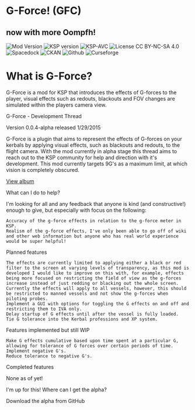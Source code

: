 # G-Force! (GFC)
## now with more Oompfh!
![Mod Version](https://img.shields.io/github/v/release/zer0Kerbal/G-Force?include_prereleases?style=plastic)
![KSP version](https://img.shields.io/endpoint?url=https://raw.githubusercontent.com/zer0Kerbal/G-Force/master/json/ksp.json?style=plastic) ![KSP-AVC](https://img.shields.io/badge/KSP-AVC--supported-brightgreen.svg?style=plastic) ![License CC BY-NC-SA 4.0](https://img.shields.io/badge/license-CC%20BY--NC--SA%204.0-lightgrey?style=plastic)
![Spacedock](https://img.shields.io/badge/SpaceDock-listed-blue.svg?style=plastic) ![CKAN](https://img.shields.io/badge/CKAN-Indexed-blue.svg?style=plastic) ![Github](https://img.shields.io/badge/Github-Indexed-blue.svg?style=plastic) ![Curseforge](https://img.shields.io/badge/CurseForge-listed-blue.svg?style=plastic)


What is G-Force?
================

G-Force is a mod for KSP that introduces the effects of G-forces to the player, visual effects such as redouts, blackouts and FOV changes are simulated within the players camera view.


G-Force - Development Thread

Version 0.0.4-alpha released 1/29/2015

G-Force is a plugin that aims to represent the effects of G-forces on your kerbals by applying visual effects, such as blackouts and redouts, to the flight camera. With the mod currently in alpha stage this thread aims to reach out to the KSP community for help and direction with it's development. This mod currently targets 9G's as a maximum limit, at which vision is completely obscured.

[View album](https://imgur.com/a/2vBgD)

What can I do to help?

I'm looking for all and any feedback that anyone is kind (and constructive!) enough to give, but especially with focus on the following:

    Accuracy of the g-force effects in relation to the g-force meter in KSP.
    Realism of the g-force effects, I've only been able to go off of wiki and other web information but anyone who has real world experience would be super helpful!

Planned features

    The effects are currently limited to applying either a black or red filter to the screen at varying levels of transparency, as this mod is developed I would like to improve on this with, for example, effects being more focused on restricting the field of view as the g-forces increase instead of just redding or blacking out the whole screen.
    Currently the effects will apply to all vessels, however, this should be restricted to manned vessels and not show the g-forces when piloting probes.
    Implement a GUI with options for toggling the G effects on and off and restricting them to IVA only.
    Delay startup of G effects until after the vessel is fully loaded.
    Tie G tolerance into the Kerbal professions and XP system.

Features implemented but still WIP

    Make G effects cumulative based upon time spent at a particular G, allowing for tolerance of G forces over certain periods of time.
    Implement negative G's.
    Reduce tolerance to negative G's.

Completed features

None as of yet!

I'm up for this! Where can I get the alpha?

Download the alpha from GitHub